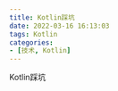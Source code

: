 ```yaml
---
title: Kotlin踩坑
date: 2022-03-16 16:13:03
tags: Kotlin
categories:
- [技术, Kotlin]
---
```


Kotlin踩坑
